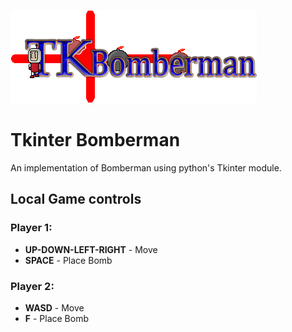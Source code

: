 ![TK Bomberman logo](https://raw.githubusercontent.com/alxm9/tk_bomberman/refs/heads/main/sprites/tkbombermanlogo.png)

# Tkinter Bomberman

An implementation of Bomberman using python's Tkinter module.

## Local Game controls

### Player 1:

- **UP-DOWN-LEFT-RIGHT** - Move
- **SPACE** - Place Bomb

### Player 2:

- **WASD** - Move
- **F** - Place Bomb
